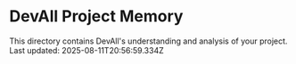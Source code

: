 # DevAll Project Memory

This directory contains DevAll's understanding and analysis of your project.
Last updated: 2025-08-11T20:56:59.334Z
